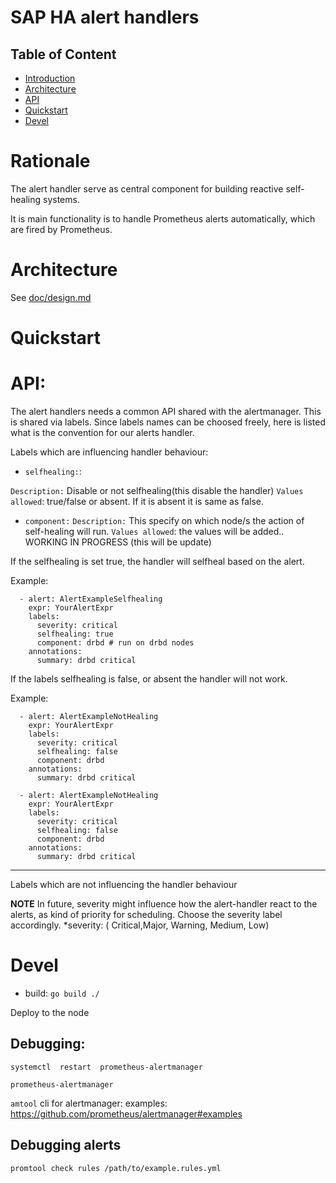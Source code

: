 # SAP HA alert handlers


## Table of Content

- [Introduction](#introduction)
- [Architecture](#architecture)
- [API](#api)
- [Quickstart](#quickstart)
- [Devel](#devel)


# Rationale

The alert handler serve as central component for building reactive self-healing systems.

It is main functionality is to handle Prometheus alerts automatically, which are fired by Prometheus.


# Architecture

See [doc/design.md](doc/design.md)


# Quickstart



# API:

The alert handlers needs a common API shared with the alertmanager. This is shared via labels.
Since labels names can be choosed freely, here is listed what is the convention for our alerts handler.

Labels which are influencing handler behaviour:

* `selfhealing:`: 

`Description:` Disable or not selfhealing(this disable the handler)
`Values allowed`: true/false or absent. If it is absent it is same as false.

* `component:` 
`Description:` This specify on which node/s the action of self-healing will run.
`Values allowed`: the values will be added.. WORKING IN PROGRESS (this will be update)


If the selfhealing is set true, the handler will selfheal based on the alert.

Example:
```
  - alert: AlertExampleSelfhealing
    expr: YourAlertExpr
    labels:
      severity: critical
      selfhealing: true 
      component: drbd # run on drbd nodes
    annotations:
      summary: drbd critical
```

If the labels selfhealing is false, or absent the handler will not work.

Example:
```
  - alert: AlertExampleNotHealing
    expr: YourAlertExpr
    labels:
      severity: critical
      selfhealing: false
      component: drbd
    annotations:
      summary: drbd critical
```

```
  - alert: AlertExampleNotHealing
    expr: YourAlertExpr
    labels:
      severity: critical
      selfhealing: false
      component: drbd
    annotations:
      summary: drbd critical
```

___
Labels which are not influencing the handler behaviour

**NOTE** In future, severity might influence how the alert-handler react to the alerts, as kind of     priority for scheduling. Choose the severity label accordingly.
*severity:  ( Critical,Major, Warning, Medium, Low) 
  

# Devel 

* build: `go build ./`

Deploy to the node

## Debugging:

`systemctl  restart  prometheus-alertmanager`

`prometheus-alertmanager`

`amtool` cli for alertmanager:
examples: https://github.com/prometheus/alertmanager#examples


## Debugging alerts

`promtool check rules /path/to/example.rules.yml`